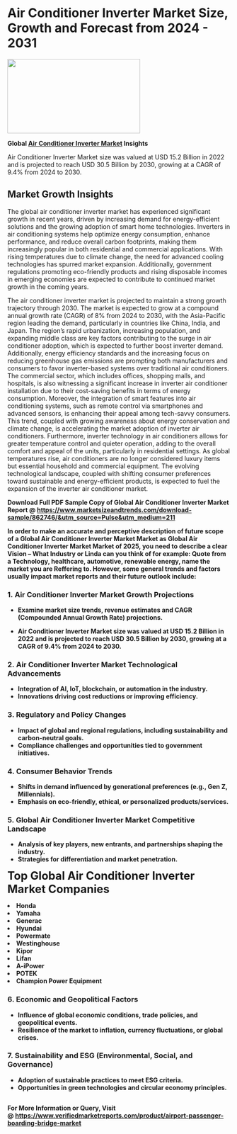 <H1>Air Conditioner Inverter Market Size, Growth and Forecast from 2024 - 2031</H1><img class="aligncenter size-medium wp-image-584254" src="https://thirdeyenews.in/wp-content/uploads/2024/09/Global-Market-Research-300x168.jpeg" alt="" width="300" height="168" /><p><strong>Global&nbsp;<a href="https://www.marketsizeandtrends.com/download-sample/862746/&amp;utm_source=Pulse&amp;utm_medium=211">Air Conditioner Inverter Market</a> Insights</strong></p><p>Air Conditioner Inverter Market size was valued at USD 15.2 Billion in 2022 and is projected to reach USD 30.5 Billion by 2030, growing at a CAGR of 9.4% from 2024 to 2030.</p><p><h2>Market Growth Insights</h2> <p>The global air conditioner inverter market has experienced significant growth in recent years, driven by increasing demand for energy-efficient solutions and the growing adoption of smart home technologies. Inverters in air conditioning systems help optimize energy consumption, enhance performance, and reduce overall carbon footprints, making them increasingly popular in both residential and commercial applications. With rising temperatures due to climate change, the need for advanced cooling technologies has spurred market expansion. Additionally, government regulations promoting eco-friendly products and rising disposable incomes in emerging economies are expected to contribute to continued market growth in the coming years.</p> <p><strong></strong></p> <p>The air conditioner inverter market is projected to maintain a strong growth trajectory through 2030. The market is expected to grow at a compound annual growth rate (CAGR) of 8% from 2024 to 2030, with the Asia-Pacific region leading the demand, particularly in countries like China, India, and Japan. The region’s rapid urbanization, increasing population, and expanding middle class are key factors contributing to the surge in air conditioner adoption, which is expected to further boost inverter demand. Additionally, energy efficiency standards and the increasing focus on reducing greenhouse gas emissions are prompting both manufacturers and consumers to favor inverter-based systems over traditional air conditioners. The commercial sector, which includes offices, shopping malls, and hospitals, is also witnessing a significant increase in inverter air conditioner installation due to their cost-saving benefits in terms of energy consumption. Moreover, the integration of smart features into air conditioning systems, such as remote control via smartphones and advanced sensors, is enhancing their appeal among tech-savvy consumers. This trend, coupled with growing awareness about energy conservation and climate change, is accelerating the market adoption of inverter air conditioners. Furthermore, inverter technology in air conditioners allows for greater temperature control and quieter operation, adding to the overall comfort and appeal of the units, particularly in residential settings. As global temperatures rise, air conditioners are no longer considered luxury items but essential household and commercial equipment. The evolving technological landscape, coupled with shifting consumer preferences toward sustainable and energy-efficient products, is expected to fuel the expansion of the inverter air conditioner market. <p><strong></p><p><span class=""><strong>Download Full PDF Sample Copy of Global Air Conditioner Inverter Market Report</strong> @ <a href="https://www.marketsizeandtrends.com/download-sample/862746/&amp;utm_source=Pulse&amp;utm_medium=211" target="_blank">https://www.marketsizeandtrends.com/download-sample/862746/&amp;utm_source=Pulse&amp;utm_medium=211</a></span></p><p>In order to make an accurate and perceptive description of future scope of a Global&nbsp;Air Conditioner Inverter Market Market as Global&nbsp;Air Conditioner Inverter Market Market of 2025, you need to describe a clear Vision &ndash; What Industry or Linda can you think of for example: Quote from a Technology, healthcare, automotive, renewable energy, name the market you are Reffering to. However, some general trends and factors usually impact market reports and their future outlook include:</p><h3>1.&nbsp;<strong>Air Conditioner Inverter Market Growth Projections</strong></h3><ul><li>Examine market size trends, revenue estimates and CAGR (Compounded Annual Growth Rate) projections.</li><li><p>Air Conditioner Inverter Market size was valued at USD 15.2 Billion in 2022 and is projected to reach USD 30.5 Billion by 2030, growing at a CAGR of 9.4% from 2024 to 2030.</p></li></ul><h3>2.&nbsp;<strong>Air Conditioner Inverter Market Technological Advancements</strong></h3><ul><li>Integration of AI, IoT, blockchain, or automation in the industry.</li><li>Innovations driving cost reductions or improving efficiency.</li></ul><h3>3.&nbsp;<strong>Regulatory and Policy Changes</strong></h3><ul><li>Impact of global and regional regulations, including sustainability and carbon-neutral goals.</li><li>Compliance challenges and opportunities tied to government initiatives.</li></ul><h3>4.&nbsp;<strong>Consumer Behavior Trends</strong></h3><ul><li>Shifts in demand influenced by generational preferences (e.g., Gen Z, Millennials).</li><li>Emphasis on eco-friendly, ethical, or personalized products/services.</li></ul><h3>5.&nbsp;<strong>Global Air Conditioner Inverter Market Competitive Landscape</strong></h3><ul><li>Analysis of key players, new entrants, and partnerships shaping the industry.</li><li>Strategies for differentiation and market penetration.</li></ul><p data-pm-slice="1 1 []"><span style="color: inherit; font-family: inherit; font-size: 25px;">Top Global Air Conditioner Inverter Market Companies</span></p><div class="" data-test-id=""><p><li>Honda</li><li> Yamaha</li><li> Generac</li><li> Hyundai</li><li> Powermate</li><li> Westinghouse</li><li> Kipor</li><li> Lifan</li><li> A-iPower</li><li> POTEK</li><li> Champion Power Equipment</li></p></div><h3>6.&nbsp;<strong>Economic and Geopolitical Factors</strong></h3><ul><li>Influence of global economic conditions, trade policies, and geopolitical events.</li><li>Resilience of the market to inflation, currency fluctuations, or global crises.</li></ul><h3>7.&nbsp;<strong>Sustainability and ESG (Environmental, Social, and Governance)</strong></h3><ul><li>Adoption of sustainable practices to meet ESG criteria.</li><li>Opportunities in green technologies and circular economy principles.</li></ul><h2><strong style="font-size: 14px;">For More Information or Query, Visit @&nbsp;</strong><a style="background-color: #ffffff; font-size: 14px;" href="https://www.marketsizeandtrends.com/report/air-conditioner-inverter-market/" target="_blank">https://www.verifiedmarketreports.com/product/airport-passenger-boarding-bridge-market</a></h2>
